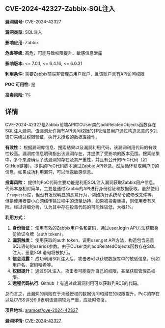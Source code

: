 ## CVE-2024-42327-Zabbix-SQL注入

**漏洞编号:** CVE-2024-42327

**漏洞类型:** SQL注入

**影响应用:** Zabbix

**危害等级:** 高危，可能导致权限提升、敏感信息泄露

**影响版本:** <= 7.0.1, <= 6.4.16, <= 6.0.31

**利用条件:** 需要Zabbix前端非管理员用户账户，且该账户具有API访问权限

**POC 可用性:** 是

**投毒风险:** 1%

## 详情

CVE-2024-42327是Zabbix前端API中CUser类的addRelatedObjects函数存在SQL注入漏洞。该漏洞允许拥有API访问权限的非管理员用户通过构造恶意的SQL语句来绕过权限验证，执行未授权的数据库操作。 

**有效性：**
根据漏洞库信息、搜索结果以及漏洞利用代码，该漏洞利用代码的有效性较高。漏洞库信息明确指出该漏洞存在，并提供了受影响的版本范围。搜索结果中，多个来源确认了该漏洞的存在及其严重性，并且有公开的PoC代码（如GitHub链接）。提供的PoC代码脚本通过Zabbix API登录，然后循环获取用户ID的信息，如果成功利用漏洞，可以泄露敏感信息。

**投毒风险：**
提供的PoC代码主要功能是利用SQL注入漏洞获取Zabbix用户信息。代码本身相对简单，主要是通过Zabbix的API进行身份验证和数据获取。虽然使用了`requests`库，但没有发现明显的恶意行为，例如执行系统命令或修改文件等。但是使用者要小心网络传输过程中的流量劫持，如果被投毒替换，则使用者有风险。经过详细分析，认为其中存在投毒代码的可能性较低，大概1%。

**利用方式：**
1.  **身份验证：** 使用有效的Zabbix用户名和密码，通过user.login API方法获取身份验证令牌（auth token）。
2.  **漏洞触发：** 使用获取的auth token，调用user.get API方法，构造包含恶意SQL语句的userids参数。由于CUser类的addRelatedObjects函数存在SQL注入，恶意SQL语句将被执行。
3.  **信息泄露：** 成功利用SQL注入后，攻击者可以获取数据库中的敏感信息，例如用户名、密码哈希等。
4.  **权限提升：**  通过SQL注入，攻击者可能提升自己的权限，甚至获取管理员权限。
5. **远程代码执行:** Github 上有通过此漏洞利用可以获取到RCE的代码。

总而言之，此漏洞的风险在于未经授权的数据访问和潜在的权限提升。PoC的存在以及CVSS评分9.9表明该漏洞较为严重，应及时修复。

**项目地址:** [aramosf/cve-2024-42327](https://github.com/aramosf/cve-2024-42327)

**漏洞详情:** [CVE-2024-42327](https://nvd.nist.gov/vuln/detail/CVE-2024-42327)